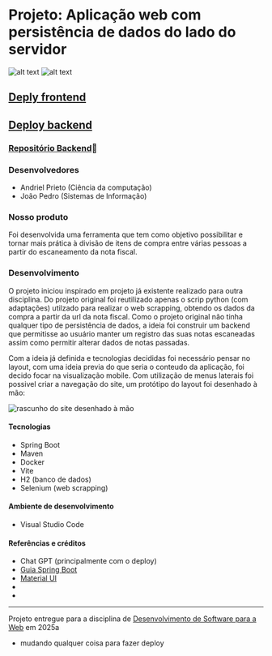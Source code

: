 # Projeto: Aplicação web com persistência de dados do lado do servidor

![alt text](gif-login-1.gif) ![alt text](gif-homeetc-1.gif)

## [Deply frontend]()
## [Deploy backend](https://divide-ai-backend-1.onrender.com)

### [Repositório Backend](https://github.com/apfmota/divide-ai-backend)🔗

### Desenvolvedores
- Andriel Prieto (Ciência da computação)
- João Pedro (Sistemas de Informação)

### Nosso produto

Foi desenvolvida uma ferramenta que tem como objetivo possibilitar e tornar mais prática à divisão de itens de compra entre várias pessoas a partir do escaneamento da nota fiscal.


### Desenvolvimento

O projeto iniciou inspirado em projeto já existente realizado para outra disciplina. Do projeto original foi reutilizado apenas o scrip python (com adaptações) utilzado para realizar o web scrapping, obtendo os dados da compra a partir da url da nota fiscal. Como o projeto original não tinha qualquer tipo de persistência de dados, a ideia foi construir um backend que permitisse ao usuário manter um registro das suas notas escaneadas assim como permitir alterar dados de notas passadas.

Com a ideia já definida e tecnologias decididas foi necessário pensar no layout, com uma ideia previa do que seria o conteudo da aplicação, foi decido focar na visualização mobile. Com utilização de menus laterais foi possivel criar a navegação do site, um protótipo do layout foi desenhado à mão:

![rascunho do site desenhado à mão](rascunho-divide-ai.jpg)


#### Tecnologias

- Spring Boot
- Maven
- Docker
- Vite
- H2 (banco de dados)
- Selenium (web scrapping)

#### Ambiente de desenvolvimento

- Visual Studio Code

#### Referências e créditos

- Chat GPT (principalmente com o deploy)
- [Guia Spring Boot](https://spring.io/guides/gs/spring-boot)
- [Material UI](https://mui.com/material-ui)
-
-
---
Projeto entregue para a disciplina de [Desenvolvimento de Software para a Web](http://github.com/andreainfufsm/elc1090-2025a) em 2025a

- mudando qualquer coisa para fazer deploy